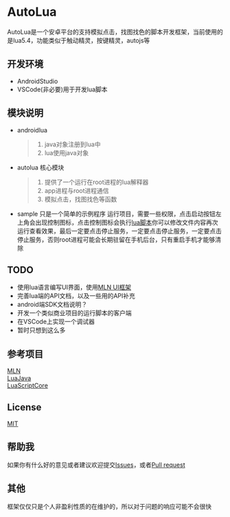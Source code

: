 # AutoLua
AutoLua是一个安卓平台的支持模拟点击，找图找色的脚本开发框架，当前使用的是lua5.4，功能类似于触动精灵，按键精灵，autojs等

## 开发环境
* AndroidStudio
* VSCode(非必要)用于开发lua脚本

## 模块说明
* androidlua
    > 1. java对象注册到lua中
    > 2. lua使用java对象
* autolua 核心模块
    > 1. 提供了一个运行在root进程的lua解释器
    > 2. app进程与root进程通信
    > 3. 模拟点击，找图找色等函数
* sample 只是一个简单的示例程序
运行项目，需要一些权限，点击启动按钮左上角会出现控制图标，点击控制图标会执行[lua脚本](sample/src/main/assets/mainTest.lua)你可以修改文件内容再次运行查看效果，最后一定要点击停止服务，一定要点击停止服务，一定要点击停止服务，否则root进程可能会长期驻留在手机后台，只有重启手机才能够清除



## TODO
* 使用lua语言编写UI界面，使用[MLN UI框架](https://github.com/lizhizhuanshu/MLN)
* 完善lua端的API文档，以及一些用的API补充
* android端SDK文档说明？
* 开发一个类似商业项目的运行脚本的客户端
* 在VSCode上实现一个调试器
* 暂时只想到这么多


## 参考项目
[MLN](https://github.com/lizhizhuanshu/MLN)  
[LuaJava](https://github.com/jasonsantos/luajava)  
[LuaScriptCore](https://github.com/vimfung/LuaScriptCore)  

## License
[MIT](LICENSE)

## 帮助我
如果你有什么好的意见或者建议欢迎提交[Issues](https://github.com/lizhizhuanshu/autolua/issues)，或者[Pull request](https://github.com/lizhizhuanshu/autolua/pulls)

## 其他
框架仅仅只是个人非盈利性质的在维护的，所以对于问题的响应可能不会很快
